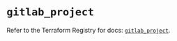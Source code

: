 # `gitlab_project`

Refer to the Terraform Registry for docs: [`gitlab_project`](https://registry.terraform.io/providers/gitlabhq/gitlab/17.9.0/docs/resources/project).
